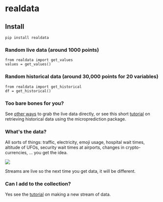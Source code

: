 # realdata


## Install

    pip install realdata
    
### Random live data (around 1000 points) 

    from realdata import get_values
    values = get_values()
    
### Random historical data (around 30,000 points for 20 variables)

    from realdata import get_historical
    df = get_historical()
    
### Too bare bones for you? 

See [other ways](https://www.microprediction.org/features.html) to grab the live data directly, or see this short [tutorial](https://www.microprediction.com/python-3) on retrieving historical data using the microprediction package.  

### What's the data?

All sorts of things: traffic, electricity, emoji usage, hospital wait times, altitude of UFOs, security wait times at airports, changes in crypto-currencies, ... you get the idea. 

![](https://i.imgur.com/LmrmLQF.png)

Streams are live so the next time you get data, it will be different. 

### Can I add to the collection?

Yes see the [tutorial](https://www.microprediction.com/python-4) on making a new stream of data. 

